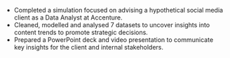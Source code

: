 - Completed a simulation focused on advising a hypothetical social media client
 as a Data Analyst at Accenture.
- Cleaned, modelled and analysed 7 datasets to uncover insights into content
 trends to promote strategic decisions.
- Prepared a PowerPoint deck and video presentation to communicate key insights
 for the client and internal stakeholders.
